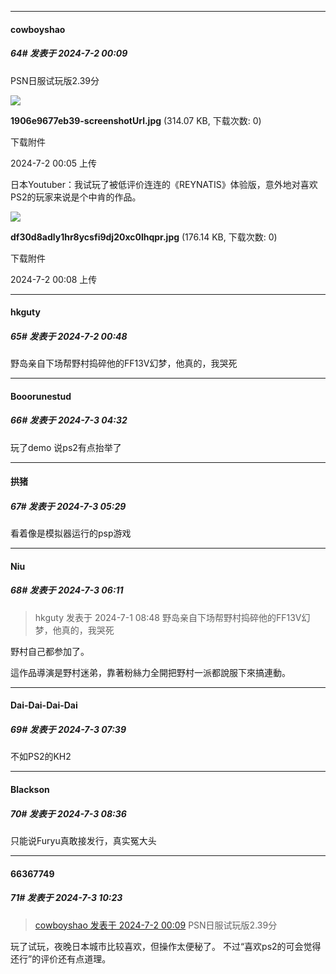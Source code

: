 ﻿
*****

####  cowboyshao  
##### 64#       发表于 2024-7-2 00:09

PSN日服试玩版2.39分

<img src="https://img.saraba1st.com/forum/202407/02/000553p9o49vfk6fa6masf.jpg" referrerpolicy="no-referrer">

<strong>1906e9677eb39-screenshotUrl.jpg</strong> (314.07 KB, 下载次数: 0)

下载附件

2024-7-2 00:05 上传

日本Youtuber：我试玩了被低评价连连的《REYNATIS》体验版，意外地对喜欢PS2的玩家来说是个中肯的作品。

<img src="https://img.saraba1st.com/forum/202407/02/000826cfcgu2j2rb40g6cg.jpg" referrerpolicy="no-referrer">

<strong>df30d8adly1hr8ycsfi9dj20xc0lhqpr.jpg</strong> (176.14 KB, 下载次数: 0)

下载附件

2024-7-2 00:08 上传


*****

####  hkguty  
##### 65#       发表于 2024-7-2 00:48

野岛亲自下场帮野村捣碎他的FF13V幻梦，他真的，我哭死


*****

####  Booorunestud  
##### 66#       发表于 2024-7-3 04:32

玩了demo 说ps2有点抬举了


*****

####  拱猪  
##### 67#       发表于 2024-7-3 05:29

看着像是模拟器运行的psp游戏


*****

####  Niu  
##### 68#       发表于 2024-7-3 06:11

<blockquote>hkguty 发表于 2024-7-1 08:48
野岛亲自下场帮野村捣碎他的FF13V幻梦，他真的，我哭死</blockquote>
野村自己都参加了。

這作品導演是野村迷弟，靠著粉絲力全開把野村一派都說服下來搞連動。


*****

####  Dai-Dai-Dai-Dai  
##### 69#       发表于 2024-7-3 07:39

不如PS2的KH2


*****

####  Blackson  
##### 70#       发表于 2024-7-3 08:36

只能说Furyu真敢接发行，真实冤大头


*****

####  66367749  
##### 71#       发表于 2024-7-3 10:23

<blockquote><a href="httphttps://bbs.saraba1st.com/2b/forum.php?mod=redirect&amp;goto=findpost&amp;pid=65451140&amp;ptid=2172675" target="_blank">cowboyshao 发表于 2024-7-2 00:09</a>
PSN日服试玩版2.39分</blockquote>
玩了试玩，夜晚日本城市比较喜欢，但操作太便秘了。
不过“喜欢ps2的可会觉得还行”的评价还有点道理。


